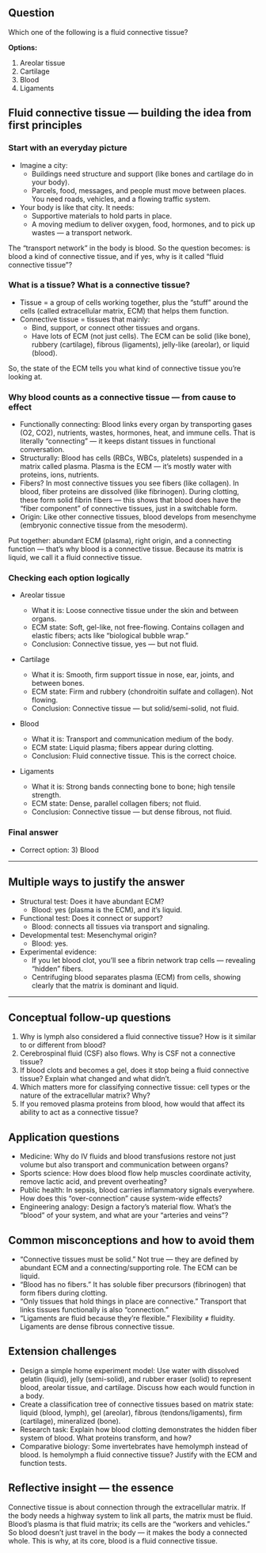 ## Question
Which one of the following is a fluid connective
tissue?

**Options:**

1. Areolar tissue
2. Cartilage
3. Blood
4. Ligaments

## Fluid connective tissue — building the idea from first principles

### Start with an everyday picture
- Imagine a city:
  - Buildings need structure and support (like bones and cartilage do in your body).
  - Parcels, food, messages, and people must move between places. You need roads, vehicles, and a flowing traffic system.
- Your body is like that city. It needs:
  - Supportive materials to hold parts in place.
  - A moving medium to deliver oxygen, food, hormones, and to pick up wastes — a transport network.

The “transport network” in the body is blood. So the question becomes: is blood a kind of connective tissue, and if yes, why is it called “fluid connective tissue”?

### What is a tissue? What is a connective tissue?
- Tissue = a group of cells working together, plus the “stuff” around the cells (called extracellular matrix, ECM) that helps them function.
- Connective tissue = tissues that mainly:
  - Bind, support, or connect other tissues and organs.
  - Have lots of ECM (not just cells). The ECM can be solid (like bone), rubbery (cartilage), fibrous (ligaments), jelly-like (areolar), or liquid (blood).

So, the state of the ECM tells you what kind of connective tissue you’re looking at.

### Why blood counts as a connective tissue — from cause to effect
- Functionally connecting: Blood links every organ by transporting gases (O2, CO2), nutrients, wastes, hormones, heat, and immune cells. That is literally “connecting” — it keeps distant tissues in functional conversation.
- Structurally: Blood has cells (RBCs, WBCs, platelets) suspended in a matrix called plasma. Plasma is the ECM — it’s mostly water with proteins, ions, nutrients.
- Fibers? In most connective tissues you see fibers (like collagen). In blood, fiber proteins are dissolved (like fibrinogen). During clotting, these form solid fibrin fibers — this shows that blood does have the “fiber component” of connective tissues, just in a switchable form.
- Origin: Like other connective tissues, blood develops from mesenchyme (embryonic connective tissue from the mesoderm).

Put together: abundant ECM (plasma), right origin, and a connecting function — that’s why blood is a connective tissue. Because its matrix is liquid, we call it a fluid connective tissue.

### Checking each option logically

- Areolar tissue
  - What it is: Loose connective tissue under the skin and between organs.
  - ECM state: Soft, gel-like, not free-flowing. Contains collagen and elastic fibers; acts like “biological bubble wrap.”
  - Conclusion: Connective tissue, yes — but not fluid.

- Cartilage
  - What it is: Smooth, firm support tissue in nose, ear, joints, and between bones.
  - ECM state: Firm and rubbery (chondroitin sulfate and collagen). Not flowing.
  - Conclusion: Connective tissue — but solid/semi-solid, not fluid.

- Blood
  - What it is: Transport and communication medium of the body.
  - ECM state: Liquid plasma; fibers appear during clotting.
  - Conclusion: Fluid connective tissue. This is the correct choice.

- Ligaments
  - What it is: Strong bands connecting bone to bone; high tensile strength.
  - ECM state: Dense, parallel collagen fibers; not fluid.
  - Conclusion: Connective tissue — but dense fibrous, not fluid.

### Final answer
- Correct option: 3) Blood

---

## Multiple ways to justify the answer

- Structural test: Does it have abundant ECM?
  - Blood: yes (plasma is the ECM), and it’s liquid.
- Functional test: Does it connect or support?
  - Blood: connects all tissues via transport and signaling.
- Developmental test: Mesenchymal origin?
  - Blood: yes.
- Experimental evidence:
  - If you let blood clot, you’ll see a fibrin network trap cells — revealing “hidden” fibers.
  - Centrifuging blood separates plasma (ECM) from cells, showing clearly that the matrix is dominant and liquid.

---

## Conceptual follow-up questions
1. Why is lymph also considered a fluid connective tissue? How is it similar to or different from blood?
2. Cerebrospinal fluid (CSF) also flows. Why is CSF not a connective tissue?
3. If blood clots and becomes a gel, does it stop being a fluid connective tissue? Explain what changed and what didn’t.
4. Which matters more for classifying connective tissue: cell types or the nature of the extracellular matrix? Why?
5. If you removed plasma proteins from blood, how would that affect its ability to act as a connective tissue?

## Application questions
- Medicine: Why do IV fluids and blood transfusions restore not just volume but also transport and communication between organs?
- Sports science: How does blood flow help muscles coordinate activity, remove lactic acid, and prevent overheating?
- Public health: In sepsis, blood carries inflammatory signals everywhere. How does this “over-connection” cause system-wide effects?
- Engineering analogy: Design a factory’s material flow. What’s the “blood” of your system, and what are your “arteries and veins”?

## Common misconceptions and how to avoid them
- “Connective tissues must be solid.” Not true — they are defined by abundant ECM and a connecting/supporting role. The ECM can be liquid.
- “Blood has no fibers.” It has soluble fiber precursors (fibrinogen) that form fibers during clotting.
- “Only tissues that hold things in place are connective.” Transport that links tissues functionally is also “connection.”
- “Ligaments are fluid because they’re flexible.” Flexibility ≠ fluidity. Ligaments are dense fibrous connective tissue.

## Extension challenges
- Design a simple home experiment model: Use water with dissolved gelatin (liquid), jelly (semi-solid), and rubber eraser (solid) to represent blood, areolar tissue, and cartilage. Discuss how each would function in a body.
- Create a classification tree of connective tissues based on matrix state: liquid (blood, lymph), gel (areolar), fibrous (tendons/ligaments), firm (cartilage), mineralized (bone).
- Research task: Explain how blood clotting demonstrates the hidden fiber system of blood. What proteins transform, and how?
- Comparative biology: Some invertebrates have hemolymph instead of blood. Is hemolymph a fluid connective tissue? Justify with the ECM and function tests.

## Reflective insight — the essence
Connective tissue is about connection through the extracellular matrix. If the body needs a highway system to link all parts, the matrix must be fluid. Blood’s plasma is that fluid matrix; its cells are the “workers and vehicles.” So blood doesn’t just travel in the body — it makes the body a connected whole. This is why, at its core, blood is a fluid connective tissue.